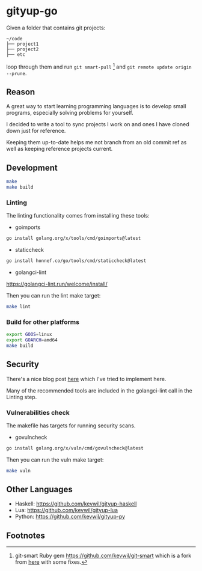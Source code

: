 # gityup-go

Given a folder that contains git projects:

```text
~/code
├── project1
├── project2
├── etc
```

loop through them and run `git smart-pull` [^1] and `git remote update origin --prune`.

## Reason

A great way to start learning programming languages is to develop small programs, especially solving problems for yourself.

I decided to write a tool to sync projects I work on and ones I have cloned down just for reference.

Keeping them up-to-date helps me not branch from an old commit ref as well as keeping reference projects current.

## Development

```bash
make
make build
```

### Linting

The linting functionality comes from installing these tools:

- goimports

```bash
go install golang.org/x/tools/cmd/goimports@latest
```

- staticcheck

```bash
go install honnef.co/go/tools/cmd/staticcheck@latest
```

- golangci-lint

<https://golangci-lint.run/welcome/install/>

Then you can run the lint make target:

```bash
make lint
```

### Build for other platforms

```bash
export GOOS=linux
export GOARCH=amd64
make build
```

## Security

There's a nice blog post [here](https://jarosz.dev/article/writing-secure-go-code/) which I've tried to implement here.

Many of the recommended tools are included in the golangci-lint call in the Linting step.

### Vulnerabilities check

The makefile has targets for running security scans.

- govulncheck

```bash
go install golang.org/x/vuln/cmd/govulncheck@latest
```

Then you can run the vuln make target:

```bash
make vuln
```

## Other Languages

- Haskell: <https://github.com/kevwil/gityup-haskell>
- Lua: <https://github.com/kevwil/gityup-lua>
- Python: <https://github.com/kevwil/gityup-py>

## Footnotes

[^1]: git-smart Ruby gem <https://github.com/kevwil/git-smart> which is a fork from [here](https://github.com/geelen/git-smart) with some fixes.
